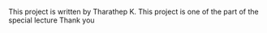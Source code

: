 This project is written by Tharathep K.
This project is one of the part of the special lecture
Thank you
